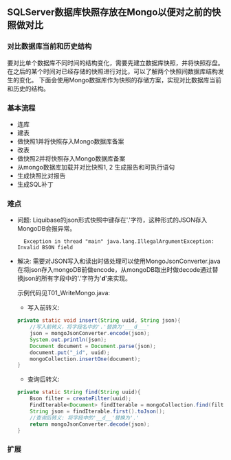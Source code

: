 ## SQLServer数据库快照存放在Mongo以便对之前的快照做对比

### 对比数据库当前和历史结构

要对比单个数据库不同时间的结构变化，需要先建立数据库快照，并将快照存盘。
在之后的某个时间对已经存储的快照进行对比，可以了解两个快照间数据库结构发生的变化。
下面会使用Mongo数据库作为快照的存储方案，实现对比数据库当前和历史的结构。

### 基本流程

- 连库
- 建表
- 做快照1并将快照存入Mongo数据库备案
- 改表
- 做快照2并将快照存入Mongo数据库备案
- 从mongo数据库加载并对比快照1, 2 生成报告和可执行语句
- 生成快照比对报告
- 生成SQL补丁

### 难点

- 问题: Liquibase的json形式快照中键存在'.'字符，这种形式的JSON存入MongoDB会报异常。

        Exception in thread "main" java.lang.IllegalArgumentException: Invalid BSON field

- 解决: 需要对JSON写入和读出时做处理可以使用MongoJsonConverter.java在将json存入mongoDB前做encode，从mongoDB取出时做decode通过替换json的所有字段中的'.'字符为'___d___'来实现。

    示例代码见T01_WriteMongo.java: 

    - 写入前转义: 
    
    ~~~java
    private static void insert(String uuid, String json){
        //写入前转义，将字段名中的'.'替换为'___d___'
        json = mongoJsonConverter.encode(json);
        System.out.println(json);
        Document document = Document.parse(json);
        document.put("_id", uuid);
        mongoCollection.insertOne(document);
    }
    ~~~

    - 查询后转义: 
    
    ~~~java
    private static String find(String uuid){
        Bson filter = createFilter(uuid);
        FindIterable<Document> findIterable = mongoCollection.find(filter);
        String json = findIterable.first().toJson();
        //查询后转义: 将字段中的'__d__'替换为'.'
        return mongoJsonConverter.decode(json);
    }
    ~~~



### 扩展
